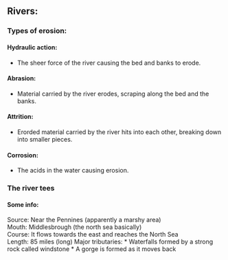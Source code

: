 ## Rivers:

### Types of erosion:

#### Hydraulic action:
* The sheer force of the river causing the bed and banks to erode.

#### Abrasion:
* Material carried by the river erodes, scraping along the bed and the banks.

#### Attrition:
* Erorded material carried by the river hits into each other, breaking down into smaller pieces.

#### Corrosion:
* The acids in the water causing erosion.


### The river tees
#### Some info:
Source: Near the Pennines (apparently a marshy area)  
Mouth: Middlesbrough (the north sea basically)  
Course: It flows towards the east and reaches the North Sea  
Length: 85 miles (long)
Major tributaries: 
	* Waterfalls formed by a strong rock called windstone
	* A gorge is formed as it moves back

	

